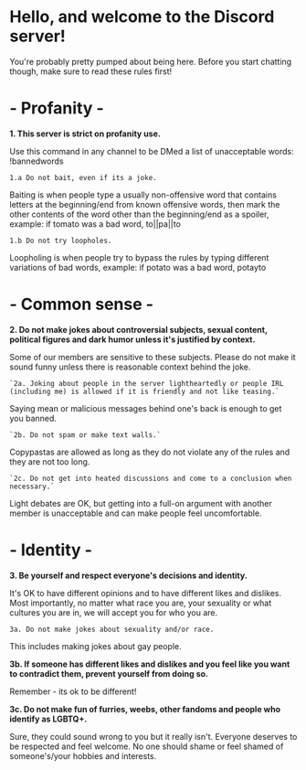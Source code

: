 # Hello, and welcome to the Discord server!
You're probably pretty pumped about being here. Before you start chatting though, make sure to read these rules first!

# - Profanity -

**1. This server is strict on profanity use.**

Use this command in any channel to be DMed a list of unacceptable words: !bannedwords

  `1.a Do not bait, even if its a joke.`
    
Baiting is when people type a usually non-offensive word that contains letters at the beginning/end from known offensive words, then mark the other contents of the word other than the beginning/end as a spoiler, example: if tomato was a bad word, to||pa||to

  `1.b Do not try loopholes.`
    
Loopholing is when people try to bypass the rules by typing different variations of bad words, example: if potato was a bad word, potayto

# - Common sense -

**2. Do not make jokes about controversial subjects, sexual content, political figures and dark humor unless it's justified by context.**

Some of our members are sensitive to these subjects. Please do not make it sound funny unless there is reasonable context behind the joke.

    `2a. Joking about people in the server lightheartedly or people IRL (including me) is allowed if it is friendly and not like teasing.`
    
Saying mean or malicious messages behind one's back is enough to get you banned.

    `2b. Do not spam or make text walls.`
    
Copypastas are allowed as long as they do not violate any of the rules and they are not too long.

    `2c. Do not get into heated discussions and come to a conclusion when necessary.`
    
Light debates are OK, but getting into a full-on argument with another member is unacceptable and can make people feel uncomfortable.

# - Identity -

**3. Be yourself and respect everyone's decisions and identity.**

It's OK to have different opinions and to have different likes and dislikes. Most importantly, no matter what race you are, your sexuality or what cultures you are in, we will accept you for who you are.

   `3a. Do not make jokes about sexuality and/or race.`
   
This includes making jokes about gay people.

   **3b. If someone has different likes and dislikes and you feel like you want to contradict them, prevent yourself from doing so.**
   
Remember - its ok to be different!

   **3c. Do not make fun of furries, weebs, other fandoms and people who identify as LGBTQ+.**
   
Sure, they could sound wrong to you but it really isn't. Everyone deserves to be respected and feel welcome. No one should shame or feel shamed of someone's/your hobbies and interests. 

 
